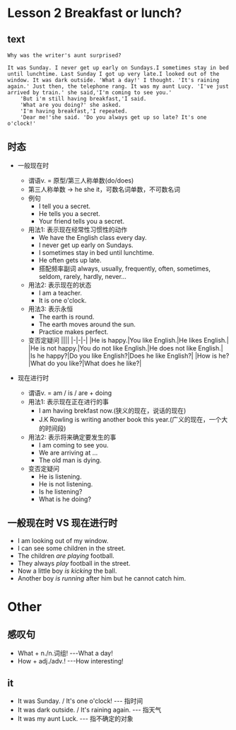 <!--
 * @Author: your name
 * @Date: 2021-12-22 19:55:43
 * @LastEditTime: 2022-01-17 15:01:38
 * @LastEditors: Please set LastEditors
 * @Description: 打开koroFileHeader查看配置 进行设置: https://github.com/OBKoro1/koro1FileHeader/wiki/%E9%85%8D%E7%BD%AE
 * @FilePath: \notes\english\lesson_2_Breakfast-or-lunch.md
-->
# Lesson 2 Breakfast or lunch?

## text
```
Why was the writer's aunt surprised?

It was Sunday. I never get up early on Sundays.I sometimes stay in bed until lunchtime. Last Sunday I got up very late.I looked out of the window. It was dark outside. 'What a day!' I thought. 'It's raining again.' Just then, the telephone rang. It was my aunt Lucy. 'I've just arrived by train.' she said,'I'm coming to see you.'
    'But i'm still having breakfast,'I said.
    'What are you doing?' she asked.
    'I'm having breakfast,'I repeated.
    'Dear me!'she said. 'Do you always get up so late? It's one o'clock!'
```

## 时态

- 一般现在时
    - 谓语v. = 原型/第三人称单数(do/does)
    - 第三人称单数 -> he she it，可数名词单数，不可数名词
    - 例句
        - I tell you a secret.
        - He tells you a secret.
        - Your friend tells you a secret.
    - 用法1: 表示现在经常性习惯性的动作
        - We have the English class every day.
        - I never get up early on Sundays.
        - I sometimes stay in bed until lunchtime.
        - He often gets up late.
        - 搭配频率副词
        always, usually, frequently, often, sometimes, seldom, rarely, hardly, never...
    - 用法2: 表示现在的状态
        - I am a teacher.
        - It is one o'clock.
    - 用法3: 表示永恒
        - The earth is round.
        - The earth moves around the sun.
        - Practice makes perfect.
    - 变否定疑问
        ||||
        |-|-|-|
        |He is happy.|You like English.|He likes English.|
        |He is not happy.|You do not like English.|He does not like English.|
        |Is he happy?|Do you like English?|Does he like English?|
        |How is he?|What do you like?|What does he like?|

- 现在进行时
    - 谓语v. = am / is / are + doing 
    - 用法1: 表示现在正在进行的事
        - I am having brekfast now.(狭义的现在，说话的现在)
        - J.K Rowling is writing another book this year.(广义的现在，一个大的时间段)
    - 用法2: 表示将来确定要发生的事
        - I am coming to see you.
        - We are arriving at ...
        - The old man is dying.
    - 变否定疑问
        - He is listening.
        - He is not listening.
        - Is he listening?
        - What is he doing?

## 一般现在时 VS 现在进行时
- I am looking out of my window.
- I can see some children in the street. 
- The children *are playing* football.
- They always *play* football in the street.
- Now a little boy *is kicking* the ball.
- Another boy *is running* after him but he cannot catch him.

# Other
## 感叹句
- What + n./n.词组! ---What a day! 
- How + adj./adv.! ---How interesting!

## it
- It was Sunday. / It's one o'clock! --- 指时间
- It was dark outside. / It's raining again. --- 指天气
- It was my aunt Luck. --- 指不确定的对象

